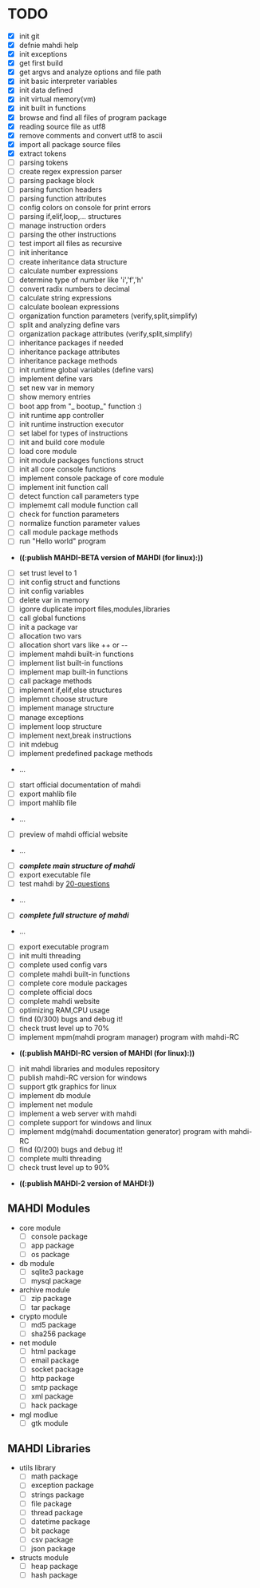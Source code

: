 
TODO
============================================

 - [x] init git
 - [x] defnie mahdi help
 - [x] init exceptions
 - [x] get first build
 - [x] get argvs and analyze options and file path
 - [x] init basic interpreter variables
 - [x] init data defined
 - [x] init virtual memory(vm)
 - [x] init built in functions
 - [x] browse and find all files of program package
 - [x] reading source file as utf8
 - [x] remove comments and convert utf8 to ascii
 - [x] import all package source files
 - [x] extract tokens
 - [ ] parsing tokens
 - [ ] create regex expression parser
 - [ ] parsing package block
 - [ ] parsing function headers
 - [ ] parsing function attributes
 - [ ] config colors on console for print errors
 - [ ] parsing if,elif,loop,... structures
 - [ ] manage instruction orders
 - [ ] parsing the other instructions
 - [ ] test import all files as recursive
 - [ ] init inheritance
 - [ ] create inheritance data structure
 - [ ] calculate number expressions
 - [ ] determine type of number like 'i','f','h'
 - [ ] convert radix numbers to decimal
 - [ ] calculate string expressions
 - [ ] calculate boolean expressions
 - [ ] organization function parameters (verify,split,simplify)
 - [ ] split and analyzing define vars
 - [ ] organization package attributes (verify,split,simplify)
 - [ ] inheritance packages if needed
 - [ ] inheritance package attributes
 - [ ] inheritance package methods
 - [ ] init runtime global variables (define vars)
 - [ ] implement define vars
 - [ ] set new var in memory
 - [ ] show memory entries
 - [ ] boot app from "_ bootup_" function :)
 - [ ] init runtime app controller
 - [ ] init runtime instruction executor
 - [ ] set label for types of instructions
 - [ ] init and build core module
 - [ ] load core module
 - [ ] init module packages functions struct
 - [ ] init all core console functions
 - [ ] implement console package of core module
 - [ ] implement init function call
 - [ ] detect function call parameters type
 - [ ] implememt call module function call
 - [ ] check for function parameters
 - [ ] normalize function parameter values
 - [ ] call module package methods
 - [ ] run "Hello world" program

 - **((:publish MAHDI-BETA version of MAHDI (for linux):))**

 - [ ] set trust level to 1
 - [ ] init config struct and functions
 - [ ] init config variables
 - [ ] delete var in memory
 - [ ] igonre duplicate import files,modules,libraries
 - [ ] call global functions
 - [ ] init a package var
 - [ ] allocation two vars
 - [ ] allocation short vars like ++ or --
 - [ ] implement mahdi built-in functions
 - [ ] implement list built-in functions
 - [ ] implement map built-in functions
 - [ ] call package methods
 - [ ] implement if,elif,else structures
 - [ ] implemnt choose structure
 - [ ] implement manage structure
 - [ ] manage exceptions
 - [ ] implement loop structure
 - [ ] implement next,break instructions
 - [ ] init mdebug
 - [ ] implement predefined package methods
 - ...
 - [ ] start official documentation of mahdi
 - [ ] export mahlib file
 - [ ] import mahlib file
 - ...
 - [ ] preview of mahdi official website
 - ...
 - [ ] **_complete main structure of mahdi_**
 - [ ] export executable file
 - [ ] test mahdi by [20-questions](https://github.com/mykeels/20-questions)
 - ...
 - [ ] **_complete full structure of mahdi_**
 - ...
 - [ ] export executable program
 - [ ] init multi threading
 - [ ] complete used config vars
 - [ ] complete mahdi built-in functions
 - [ ] complete core module packages
 - [ ] complete official docs
 - [ ] complete mahdi website
 - [ ] optimizing RAM,CPU usage
 - [ ] find (0/300) bugs and debug it!
 - [ ] check trust level up to 70%
 - [ ] implement mpm(mahdi program manager) program with mahdi-RC

 - **((:publish MAHDI-RC version of MAHDI (for linux):))**

 - [ ] init mahdi libraries and modules repository
 - [ ] publish mahdi-RC version for windows
 - [ ] support gtk graphics for linux
 - [ ] implement db module
 - [ ] implement net module
 - [ ] implement a web server with mahdi
 - [ ] complete support for windows and linux
 - [ ] implement mdg(mahdi documentation generator) program with mahdi-RC
 - [ ] find (0/200) bugs and debug it!
 - [ ] complete multi threading
 - [ ] check trust level up to 90%
 - **((:publish MAHDI-2 version of MAHDI:))**


MAHDI Modules
--------
  * core module
      - [ ] console package
      - [ ] app package 
      - [ ] os package
  * db module
      - [ ] sqlite3 package
      - [ ] mysql package
  * archive module
      - [ ] zip package
      - [ ] tar package
  * crypto module
      - [ ] md5 package
      - [ ] sha256 package
  * net module
      - [ ] html package
      - [ ] email package
      - [ ] socket package
      - [ ] http package
      - [ ] smtp package
      - [ ] xml package
      - [ ] hack package
  * mgl modlue
      - [ ] gtk module

MAHDI Libraries
--------
  * utils library
      - [ ] math package
      - [ ] exception package 
      - [ ] strings package
      - [ ] file package
      - [ ] thread package
      - [ ] datetime package
      - [ ] bit package
      - [ ] csv package
      - [ ] json package
  * structs module
      - [ ] heap package
      - [ ] hash package